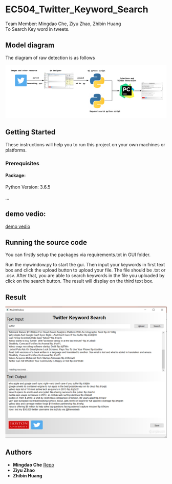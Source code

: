# EC504_Twitter_Keyword_Search

Team Member: Mingdao Che, Ziyu Zhao, Zhibin Huang<br>
To Search Key word in tweets.<br>

## Model diagram

The diagram of raw detection is as follows

![image](https://github.com/mdche001/EC504_Twitter_Keyword_Search/blob/master/Images/504%20gui%20diagram.png) 


## Getting Started

These instructions will help you to run this project on your own machines or platforms.

### Prerequisites

#### Package:
Python Version: 3.6.5<br>		
...<br>

## demo vedio:
[demo vedio](https://github.com/mdche001/EC504_Twitter_Keyword_Search/blob/master/Images/MainWindow%202019-12-10%2002-32-09.mp4)

## Running the source code

You can firstly setup the packages via requirements.txt in GUI folder.

Run the mywindow.py to start the gui. Then input your keywords in first text box and click the upload button to upload your file. The file should be .txt or .csv. After that, you are able to search keywords in the file you uploaded by click on the search button. The result will display on the third text box.

## Result


![image](https://github.com/mdche001/EC504_Twitter_Keyword_Search/blob/master/Images/res1.png) 


## Authors

* **Mingdao Che**  [Repo](https://github.com/mdche001/EC504_Twitter_Keyword_Search/)
* **Ziyu Zhao** 
* **Zhibin Huang**
